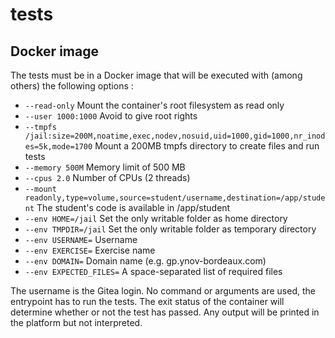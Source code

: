 # tests

## Docker image

The tests must be in a Docker image that will be executed with (among others) the following options :

- `--read-only` Mount the container's root filesystem as read only
- `--user 1000:1000` Avoid to give root rights
- `--tmpfs /jail:size=200M,noatime,exec,nodev,nosuid,uid=1000,gid=1000,nr_inodes=5k,mode=1700` Mount a 200MB tmpfs directory to create files and run tests
- `--memory 500M` Memory limit of 500 MB
- `--cpus 2.0` Number of CPUs (2 threads)
- `--mount readonly,type=volume,source=student/username,destination=/app/student` The student's code is available in /app/student
- `--env HOME=/jail` Set the only writable folder as home directory
- `--env TMPDIR=/jail` Set the only writable folder as temporary directory
- `--env USERNAME=` Username
- `--env EXERCISE=` Exercise name
- `--env DOMAIN=` Domain name (e.g. gp.ynov-bordeaux.com)
- `--env EXPECTED_FILES=` A space-separated list of required files

The username is the Gitea login.
No command or arguments are used, the entrypoint has to run the tests.
The exit status of the container will determine whether or not the test has passed.
Any output will be printed in the platform but not interpreted.

